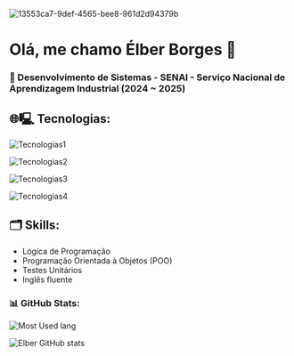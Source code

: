 ![13553ca7-9def-4565-bee8-961d2d94379b](https://github.com/user-attachments/assets/8dfd7e1c-6def-4148-8f1c-d0325db418e1)

# Olá, me chamo Élber Borges 👋
### 📜 Desenvolvimento de Sistemas - SENAI - Serviço Nacional de Aprendizagem Industrial (2024 ~ 2025)

## 🌐🖳 Tecnologias:
![Tecnologias1](https://skillicons.dev/icons?i=java,python,c)

![Tecnologias2](https://skillicons.dev/icons?i=javascript,html,css)

![Tecnologias3](https://skillicons.dev/icons?i=git,github)

![Tecnologias4](https://skillicons.dev/icons?i=mysql)

## 🗂️ Skills:
- Lógica de Programação
- Programação Orientada à Objetos (POO)
- Testes Unitários
- Inglês fluente

### 📊 GitHub Stats:
![Most Used lang](https://github-readme-stats.vercel.app/api/top-langs/?username=ElberBrgs&theme=blue-green)

![Elber GitHub stats](https://github-readme-stats.vercel.app/api?username=elberbrgs&show_icons=true&theme=dark)
